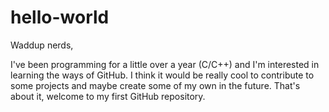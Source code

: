 # hello-world


Waddup nerds,

I've been programming for a little over a year (C/C++) and I'm interested in learning the ways of GitHub.
I think it would be really cool to contribute to some projects and maybe create some of my own in the future.
That's about it, welcome to my first GitHub repository.
